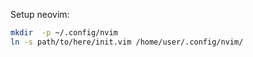 Setup neovim:

```sh
mkdir  -p ~/.config/nvim
ln -s path/to/here/init.vim /home/user/.config/nvim/
```
